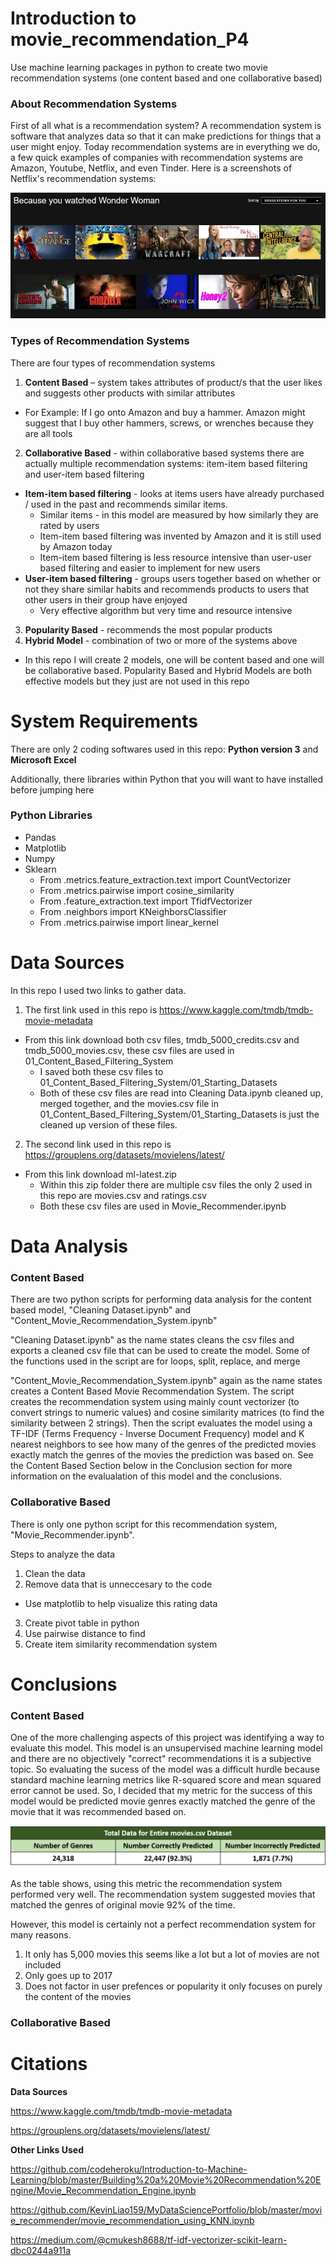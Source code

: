 # Introduction to movie_recommendation_P4
Use machine learning packages in python to create two movie recommendation systems (one content based and one collaborative based)

### About Recommendation Systems
First of all what is a recommendation system? A recommendation system is software that analyzes data so that it can make predictions for things that a user might enjoy. 
Today recommendation systems are in everything we do, a few quick examples of companies with recommendation systems are Amazon, Youtube, Netflix, and even Tinder. Here is a screenshots of Netflix's recommendation systems:

![](04_Images/Netflix_Rec.jpg)

### Types of Recommendation Systems
There are four types of recommendation systems

1. **Content Based** – system takes attributes of product/s that the user likes and suggests other products with similar attributes
  * For Example: If I go onto Amazon and buy a hammer. Amazon might suggest that I buy other hammers, screws, or wrenches because they are all tools
2. **Collaborative Based** - within collaborative based systems there are actually multiple recommendation systems: item-item based filtering and user-item based filtering
  * **Item-item based filtering** - looks at items users have already purchased / used in the past and recommends similar items.
    * Similar items - in this model are measured by how similarly they are rated by users
    * Item-item based filtering was invented by Amazon and it is still used by Amazon today
    * Item-item based filtering is less resource intensive than user-user based filtering and easier to implement for new users
  * **User-item based filtering** - groups users together based on whether or not they share similar habits and recommends products to users that other users in their group have enjoyed
    * Very effective algorithm but very time and resource intensive 
3. **Popularity Based** - recommends the most popular products
4. **Hybrid Model** - combination of two or more of the systems above

* In this repo I will create 2 models, one will be content based and one will be collaborative based. Popularity Based and Hybrid Models are both effective models but they just are not used in this repo

# System Requirements

There are only 2 coding softwares used in this repo: **Python version 3** and **Microsoft Excel**

Additionally, there libraries within Python that you will want to have installed before jumping here

### Python Libraries
* Pandas
* Matplotlib
* Numpy
* Sklearn
  * From .metrics.feature_extraction.text import CountVectorizer
  * From .metrics.pairwise import cosine_similarity
  * From .feature_extraction.text import TfidfVectorizer
  * From .neighbors import KNeighborsClassifier
  * From .metrics.pairwise import linear_kernel

# Data Sources
In this repo I used two links to gather data. 

1. The first link used in this repo is https://www.kaggle.com/tmdb/tmdb-movie-metadata
  * From this link download both csv files, tmdb_5000_credits.csv and tmdb_5000_movies.csv, these csv files are used in 01_Content_Based_Filtering_System
    * I saved both these csv files to 01_Content_Based_Filtering_System/01_Starting_Datasets
    * Both of these csv files are read into Cleaning Data.ipynb cleaned up, merged together, and the movies.csv file in 01_Content_Based_Filtering_System/01_Starting_Datasets is just the cleaned up version of these files. 

2. The second link used in this repo is https://grouplens.org/datasets/movielens/latest/
  * From this link download ml-latest.zip 
    * Within this zip folder there are multiple csv files the only 2 used in this repo are movies.csv and ratings.csv
    * Both these csv files are used in Movie_Recommender.ipynb

# Data Analysis 

### Content Based
There are two python scripts for performing data analysis for the content based model, "Cleaning Dataset.ipynb" and "Content_Movie_Recommendation_System.ipynb"

"Cleaning Dataset.ipynb" as the name states cleans the csv files and exports a cleaned csv file that can be used to create the model. Some of the functions used in the script are for loops, split, replace, and merge

"Content_Movie_Recommendation_System.ipynb" again as the name states creates a Content Based Movie Recommendation System. The script creates the recommendation system using mainly count vectorizer (to convert strings to numeric values) and cosine similarity matrices (to find the similarity between 2 strings). Then the script evaluates the model using a TF-IDF (Terms Frequency - Inverse Document Frequency) model and K nearest neighbors to see how many of the genres of the predicted movies exactly match the genres of the movies the prediction was based on. See the Content Based Section below in the Conclusion section for more information on the evalualation of this model and the conclusions. 

### Collaborative Based
There is only one python script for this recommendation system, "Movie_Recommender.ipynb". 

Steps to analyze the data
1.  Clean the data
2.  Remove data that is unneccesary to the code
   * Use matplotlib to help visualize this rating data
3. Create pivot table in python
4. Use pairwise distance to find
5. Create item similarity recommendation system 


# Conclusions

### Content Based
One of the more challenging aspects of this project was identifying a way to evaluate this model. This model is an unsupervised machine learning model and there are no objectively "correct" recommendations it is a subjective topic. So evaluating the sucess of the model was a difficult hurdle because standard machine learning metrics like R-squared score and mean squared error cannot be used. So, I decided that my metric for the success of this model would be predicted movie genres exactly matched the genre of the movie that it was recommended based on. 

![](04_Images/Picture1.png)

As the table shows, using this metric the recommendation system performed very well. The recommendation system suggested movies that matched the genres of original movie 92% of the time.

However, this model is certainly not a perfect recommendation system for many reasons. 
1. It only has 5,000 movies this seems like a lot but a lot of movies are not included
2. Only goes up to 2017
3. Does not factor in user prefences or popularity it only focuses on purely the content of the movies


### Collaborative Based



# Citations
**Data Sources**

https://www.kaggle.com/tmdb/tmdb-movie-metadata

https://grouplens.org/datasets/movielens/latest/

**Other Links Used**

https://github.com/codeheroku/Introduction-to-Machine-Learning/blob/master/Building%20a%20Movie%20Recommendation%20Engine/Movie_Recommendation_Engine.ipynb

https://github.com/KevinLiao159/MyDataSciencePortfolio/blob/master/movie_recommender/movie_recommendation_using_KNN.ipynb

https://medium.com/@cmukesh8688/tf-idf-vectorizer-scikit-learn-dbc0244a911a
